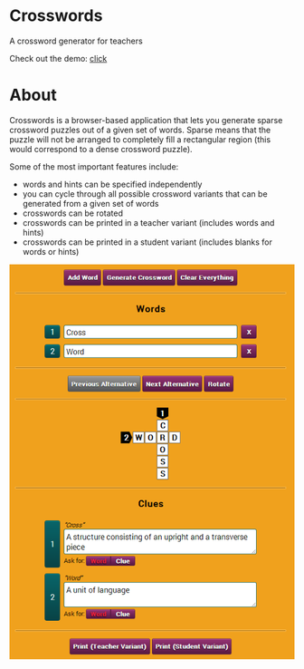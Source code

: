 Crosswords
==========

A crossword generator for teachers

Check out the demo: [click](http://htmlpreview.github.io/?https://github.com/Johennes/Crosswords/blob/master/index.html)

# About

Crosswords is a browser-based application that lets you generate sparse
crossword puzzles out of a given set of words. Sparse means that the
puzzle will not be arranged to completely fill a rectangular region
(this would correspond to a dense crossword puzzle).

Some of the most important features include:

* words and hints can be specified independently
* you can cycle through all possible crossword variants that can be
generated from a given set of words
* crosswords can be rotated
* crosswords can be printed in a teacher variant (includes words and
hints)
* crosswords can be printed in a student variant (includes blanks for
words or hints)

![Crosswords](screenshots/2014-07-25.png)
